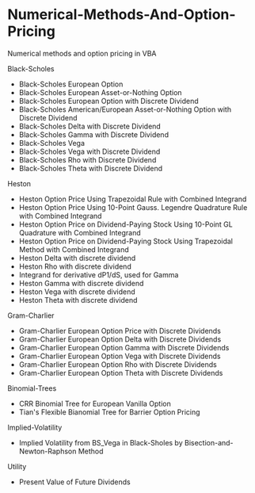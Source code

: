# Numerical-Methods-And-Option-Pricing
Numerical methods and option pricing in VBA

Black-Scholes
- Black-Scholes European Option
- Black-Scholes European Asset-or-Nothing Option
- Black-Scholes European Option with Discrete Dividend
- Black-Scholes American/European Asset-or-Nothing Option with Discrete Dividend
- Black-Scholes Delta with Discrete Dividend
- Black-Scholes Gamma with Discrete Dividend
- Black-Scholes Vega
- Black-Scholes Vega with Discrete Dividend
- Black-Scholes Rho with Discrete Dividend
- Black-Scholes Theta with Discrete Dividend

Heston
- Heston Option Price Using Trapezoidal Rule with Combined Integrand
- Heston Option Price Using 10-Point Gauss. Legendre Quadrature Rule with Combined Integrand
- Heston Option Price on Dividend-Paying Stock Using 10-Point GL Quadrature with Combined Integrand
- Heston Option Price on Dividend-Paying Stock Using Trapezoidal Method with Combined Integrand
- Heston Delta with discrete dividend
- Heston Rho with discrete dividend
- Integrand for derivative dP1/dS, used for Gamma
- Heston Gamma with discrete dividend
- Heston Vega with discrete dividend
- Heston Theta with discrete dividend

Gram-Charlier
- Gram-Charlier European Option Price with Discrete Dividends
- Gram-Charlier European Option Delta with Discrete Dividends
- Gram-Charlier European Option Gamma with Discrete Dividends
- Gram-Charlier European Option Vega with Discrete Dividends
- Gram-Charlier European Option Rho with Discrete Dividends
- Gram-Charlier European Option Theta with Discrete Dividends

Binomial-Trees
- CRR Binomial Tree for European Vanilla Option
- Tian's Flexible Bianomial Tree for Barrier Option Pricing

Implied-Volatility
- Implied Volatility from BS_Vega in Black-Sholes by Bisection-and-Newton-Raphson Method

Utility
- Present Value of Future Dividends
